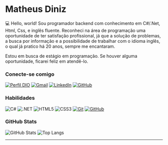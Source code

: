 ﻿# Matheus Diniz

💻 Hello, world! Sou programador backend com conhecimento em C#/.Net, Html, Css, e inglês fluente. Reconheci na área de programação uma oportunidade de ter satisfação profissional, já que a solução de problemas, a busca por informação e a possibilidade de trabalhar com o idioma inglês, o qual já pratico há 20 anos, sempre me encantaram.

Estou em busca de estágio em programação. Se houver alguma oportunidade, ficarei feliz em atendê-lo.

### Conecte-se comigo

[![Perfil DIO](https://img.shields.io/badge/-Meu%20Perfil%20na%20DIO-000?style=for-the-badge)](https://web.dio.me/users/matheusdinizsr/)
[![Gmail](https://img.shields.io/badge/Gmail-000?style=for-the-badge&logo=gmail&logoColor=red)](mailto:matheusdinizsr@gmail.com)
[![LinkedIn](https://img.shields.io/badge/-LinkedIn-000?style=for-the-badge&logo=linkedin&logoColor=30A3DC)](https://www.linkedin.com/in/matheusdinizsr/)
[![GitHub](https://img.shields.io/badge/GitHub-000?style=for-the-badge&logo=github&logoColor=white)](https://github.com/matheusdinizsr)

### Habilidades

![C#](https://img.shields.io/badge/C%23-000?style=for-the-badge&logo=c-sharp&logoColor=white)
![.NET](https://img.shields.io/badge/.NET-000?style=for-the-badge&logo=.net&logoColor=white)
![HTML5](https://img.shields.io/badge/HTML-000?style=for-the-badge&logo=html5&logoColor=30A3DC)
![CSS3](https://img.shields.io/badge/CSS3-000?style=for-the-badge&logo=css3&logoColor=E94D5F)
[![Git](https://img.shields.io/badge/Git-000?style=for-the-badge&logo=git&logoColor=E94D5F)](https://git-scm.com/doc)
[![GitHub](https://img.shields.io/badge/GitHub-000?style=for-the-badge&logo=github&logoColor=30A3DC)](https://docs.github.com/)

### GitHub Stats

![GitHub Stats](https://github-readme-stats.vercel.app/api?username=matheusdinizsr&theme=transparent&bg_color=000&border_color=30A3DC&show_icons=true&icon_color=30A3DC&title_color=E94D5F&text_color=FFF)
![Top Langs](https://github-readme-stats-git-masterrstaa-rickstaa.vercel.app/api/top-langs/?username=matheusdinizsr&layout=compact&bg_color=000&border_color=30A3DC&title_color=E94D5F&text_color=FFF)



---
